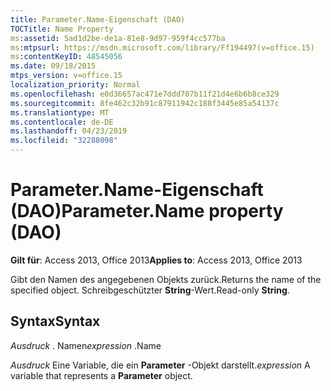 ```yaml
---
title: Parameter.Name-Eigenschaft (DAO)
TOCTitle: Name Property
ms:assetid: 5ad1d2be-de1a-81e8-9d97-959f4cc577ba
ms:mtpsurl: https://msdn.microsoft.com/library/Ff194497(v=office.15)
ms:contentKeyID: 48545056
ms.date: 09/18/2015
mtps_version: v=office.15
localization_priority: Normal
ms.openlocfilehash: e0d36657ac471e7ddd707b11f21d4e6b6b8ce329
ms.sourcegitcommit: 8fe462c32b91c87911942c188f3445e85a54137c
ms.translationtype: MT
ms.contentlocale: de-DE
ms.lasthandoff: 04/23/2019
ms.locfileid: "32288098"
---
```

# <a name="parametername-property-dao"></a><span data-ttu-id="af3ad-102">Parameter.Name-Eigenschaft (DAO)</span><span class="sxs-lookup"><span data-stu-id="af3ad-102">Parameter.Name property (DAO)</span></span>


<span data-ttu-id="af3ad-103">**Gilt für**: Access 2013, Office 2013</span><span class="sxs-lookup"><span data-stu-id="af3ad-103">**Applies to**: Access 2013, Office 2013</span></span>

<span data-ttu-id="af3ad-104">Gibt den Namen des angegebenen Objekts zurück.</span><span class="sxs-lookup"><span data-stu-id="af3ad-104">Returns the name of the specified object.</span></span> <span data-ttu-id="af3ad-105">Schreibgeschützter **String**-Wert.</span><span class="sxs-lookup"><span data-stu-id="af3ad-105">Read-only **String**.</span></span>

## <a name="syntax"></a><span data-ttu-id="af3ad-106">Syntax</span><span class="sxs-lookup"><span data-stu-id="af3ad-106">Syntax</span></span>

<span data-ttu-id="af3ad-107">*Ausdruck* . Namen</span><span class="sxs-lookup"><span data-stu-id="af3ad-107">*expression* .Name</span></span>

<span data-ttu-id="af3ad-108">*Ausdruck* Eine Variable, die ein **Parameter** -Objekt darstellt.</span><span class="sxs-lookup"><span data-stu-id="af3ad-108">*expression* A variable that represents a **Parameter** object.</span></span>

